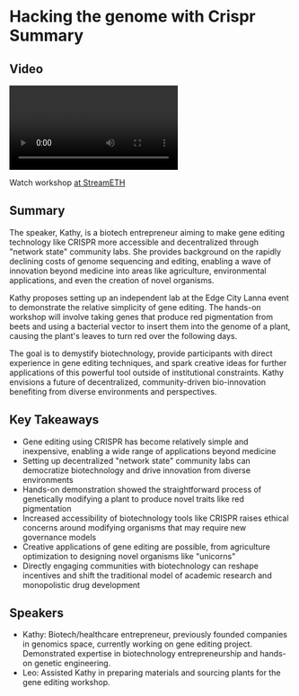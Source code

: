 # Hacking the genome with Crispr Summary

## Video
<video id="video" controls></video>
<script src="https://vod-cdn.lp-playback.studio/raw/jxf4iblf6wlsyor6526t4tcmtmqa/catalyst-vod-com/hls/40a3en24wctk0la3/index.m3u8"></script>
<script>
  var video = document.getElementById('video');
  var videoSrc = 'https://vod-cdn.lp-playback.studio/raw/jxf4iblf6wlsyor6526t4tcmtmqa/catalyst-vod-com/hls/40a3en24wctk0la3/index.m3u8';
  if (Hls.isSupported()) {
    var hls = new Hls();
    hls.loadSource(videoSrc);
    hls.attachMedia(video);
  }
  else if (video.canPlayType('application/vnd.apple.mpegurl')) {
    video.src = videoSrc;
  }
</script>

Watch workshop [at StreamETH](https://streameth.org/edge_city/watch?session=670f9cb350c4a85480e5d883)

## Summary
The speaker, Kathy, is a biotech entrepreneur aiming to make gene editing technology like CRISPR more accessible and decentralized through "network state" community labs. She provides background on the rapidly declining costs of genome sequencing and editing, enabling a wave of innovation beyond medicine into areas like agriculture, environmental applications, and even the creation of novel organisms.

Kathy proposes setting up an independent lab at the Edge City Lanna event to demonstrate the relative simplicity of gene editing. The hands-on workshop will involve taking genes that produce red pigmentation from beets and using a bacterial vector to insert them into the genome of a plant, causing the plant's leaves to turn red over the following days.

The goal is to demystify biotechnology, provide participants with direct experience in gene editing techniques, and spark creative ideas for further applications of this powerful tool outside of institutional constraints. Kathy envisions a future of decentralized, community-driven bio-innovation benefiting from diverse environments and perspectives.

## Key Takeaways
- Gene editing using CRISPR has become relatively simple and inexpensive, enabling a wide range of applications beyond medicine
- Setting up decentralized "network state" community labs can democratize biotechnology and drive innovation from diverse environments
- Hands-on demonstration showed the straightforward process of genetically modifying a plant to produce novel traits like red pigmentation
- Increased accessibility of biotechnology tools like CRISPR raises ethical concerns around modifying organisms that may require new governance models
- Creative applications of gene editing are possible, from agriculture optimization to designing novel organisms like "unicorns"
- Directly engaging communities with biotechnology can reshape incentives and shift the traditional model of academic research and monopolistic drug development

## Speakers
- Kathy: Biotech/healthcare entrepreneur, previously founded companies in genomics space, currently working on gene editing project. Demonstrated expertise in biotechnology entrepreneurship and hands-on genetic engineering.
- Leo: Assisted Kathy in preparing materials and sourcing plants for the gene editing workshop.

